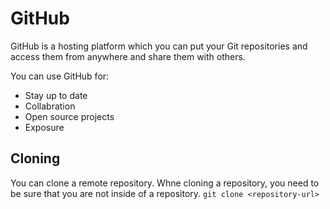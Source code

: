 # GitHub
GitHub is a hosting platform which you can put your Git repositories and access them from anywhere and share them with others.

You can use GitHub for:
- Stay up to date
- Collabration
- Open source projects
- Exposure

## Cloning
You can clone a remote repository. Whne cloning a repository, you need to be sure that you are not inside of a repository.
`git clone <repository-url>`


